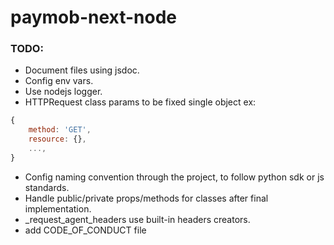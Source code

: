 # paymob-next-node

### TODO:
- Document files using jsdoc.
- Config env vars.
- Use nodejs logger.
- HTTPRequest class params to be fixed single object ex:
```javascript
{
    method: 'GET',
    resource: {},
    ...,
}
```
- Config naming convention through the project, to follow python sdk or js standards.
- Handle public/private props/methods for classes after final implementation. 
- _request_agent_headers use built-in headers creators.
- add CODE_OF_CONDUCT file
